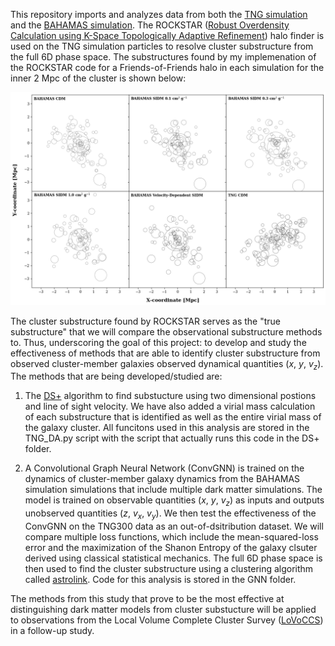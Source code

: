 This repository imports and analyzes data from both the [TNG simulation](https://www.tng-project.org/data/) and the [BAHAMAS simulation](https://arxiv.org/abs/1603.02702). The ROCKSTAR ([Robust Overdensity Calculation using K-Space Topologically Adaptive Refinement](https://iopscience.iop.org/article/10.1088/0004-637X/762/2/109)) halo finder is used on the TNG simulation particles to resolve cluster substructure from the full 6D phase space. The substructures found by my implemenation of the ROCKSTAR code for a Friends-of-Friends halo in each simulation for the inner 2 Mpc of the cluster is shown below: 

<p align="center">
  <img src="figures/rockstar_bubbles.png" alt="rockstar_substrcuture" width="width:100%" />
</p>

The cluster substructure found by ROCKSTAR serves as the "true substructure" that we will compare the observational substructure methods to. Thus, underscoring the goal of this project: to develop and study the effectiveness of methods that are able to identify cluster substructure from observed cluster-member galaxies observed dynamical quantities ($x$, $y$, $v_z$). The methods that are being developed/studied are:

1. The [DS+](https://github.com/josegit88/MilaDS) algorithm to find substucture using two dimensional postions and line of sight velocity. We have also added a virial mass calculation of each substructure that is identified as well as the entire virial mass of the galaxy cluster. All funcitons used in this analysis are stored in the TNG_DA.py script with the script that actually runs this code in the DS+ folder. 

2. A Convolutional Graph Neural Network (ConvGNN) is trained on the dynamics of cluster-member galaxy dynamics from the BAHAMAS simulation simulations that include multiple dark matter simulations. The model is trained on observable quantities ($x$, $y$, $v_z$) as inputs and outputs unobserved quantities ($z$, $v_x$, $v_y$). We then test the effectiveness of the ConvGNN on the TNG300 data as an out-of-dsitribution dataset. We will compare multiple loss functions, which include the mean-squared-loss error and the maximization of the Shanon Entropy of the galaxy clsuter derived using classical statistical mechanics. The full 6D phase space is then used to find the cluster substructure using a clustering algorithm called [astrolink](https://github.com/william-h-oliver/astrolink). Code for this analysis is stored in the GNN folder.

The methods from this study that prove to be the most effective at distinguishing dark matter models from cluster substucture will be applied to observations from the Local Volume Complete Cluster Survey ([LoVoCCS](10.3847/1538-4357/ad67c6)) in a follow-up study. 
